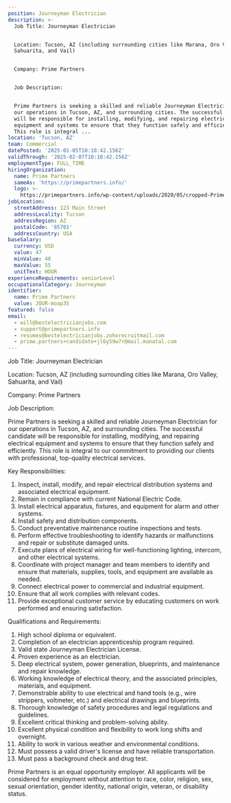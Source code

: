 ```yaml
---
position: Journeyman Electrician
description: >-
  Job Title: Journeyman Electrician


  Location: Tucson, AZ (including surrounding cities like Marana, Oro Valley,
  Sahuarita, and Vail)


  Company: Prime Partners


  Job Description:


  Prime Partners is seeking a skilled and reliable Journeyman Electrician for
  our operations in Tucson, AZ, and surrounding cities. The successful candidate
  will be responsible for installing, modifying, and repairing electrical
  equipment and systems to ensure that they function safely and efficiently.
  This role is integral ...
location: 'Tucson, AZ'
team: Commercial
datePosted: '2025-01-05T10:18:42.156Z'
validThrough: '2025-02-07T10:18:42.156Z'
employmentType: FULL_TIME
hiringOrganization:
  name: Prime Partners
  sameAs: 'https://primepartners.info/'
  logo: >-
    https://primepartners.info/wp-content/uploads/2020/05/cropped-Prime-Partners-Logo-NO-BG-1-1.png
jobLocation:
  streetAddress: 123 Main Street
  addressLocality: Tucson
  addressRegion: AZ
  postalCode: '85701'
  addressCountry: USA
baseSalary:
  currency: USD
  value: 47
  minValue: 40
  maxValue: 55
  unitText: HOUR
experienceRequirements: seniorLevel
occupationalCategory: Journeyman
identifier:
  name: Prime Partners
  value: JOUR-moap35
featured: false
email:
  - will@bestelectricianjobs.com
  - support@primepartners.info
  - resumes@bestelectricianjobs.zohorecruitmail.com
  - prime.partners+candidate+jl6y59w7r@mail.manatal.com
---
```




Job Title: Journeyman Electrician

Location: Tucson, AZ (including surrounding cities like Marana, Oro Valley, Sahuarita, and Vail)

Company: Prime Partners

Job Description:

Prime Partners is seeking a skilled and reliable Journeyman Electrician for our operations in Tucson, AZ, and surrounding cities. The successful candidate will be responsible for installing, modifying, and repairing electrical equipment and systems to ensure that they function safely and efficiently. This role is integral to our commitment to providing our clients with professional, top-quality electrical services.

Key Responsibilities:

1. Inspect, install, modify, and repair electrical distribution systems and associated electrical equipment.
2. Remain in compliance with current National Electric Code.
3. Install electrical apparatus, fixtures, and equipment for alarm and other systems.
4. Install safety and distribution components.
5. Conduct preventative maintenance routine inspections and tests.
6. Perform effective troubleshooting to identify hazards or malfunctions and repair or substitute damaged units.
7. Execute plans of electrical wiring for well-functioning lighting, intercom, and other electrical systems.
8. Coordinate with project manager and team members to identify and ensure that materials, supplies, tools, and equipment are available as needed.
9. Connect electrical power to commercial and industrial equipment.
10. Ensure that all work complies with relevant codes.
11. Provide exceptional customer service by educating customers on work performed and ensuring satisfaction.

Qualifications and Requirements:

1. High school diploma or equivalent.
2. Completion of an electrician apprenticeship program required.
3. Valid state Journeyman Electrician License.
4. Proven experience as an electrician.
5. Deep electrical system, power generation, blueprints, and maintenance and repair knowledge.
6. Working knowledge of electrical theory, and the associated principles, materials, and equipment.
7. Demonstrable ability to use electrical and hand tools (e.g., wire strippers, voltmeter, etc.) and electrical drawings and blueprints.
8. Thorough knowledge of safety procedures and legal regulations and guidelines.
9. Excellent critical thinking and problem-solving ability.
10. Excellent physical condition and flexibility to work long shifts and overnight.
11. Ability to work in various weather and environmental conditions.
12. Must possess a valid driver's license and have reliable transportation.
13. Must pass a background check and drug test.

Prime Partners is an equal opportunity employer. All applicants will be considered for employment without attention to race, color, religion, sex, sexual orientation, gender identity, national origin, veteran, or disability status.
